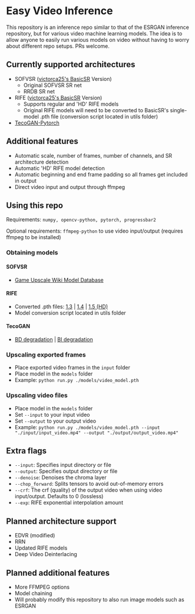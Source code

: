 # Easy Video Inference

This repository is an inference repo similar to that of the ESRGAN inference repository, but for various video machine learning models. The idea is to allow anyone to easily run various models on video without having to worry about different repo setups. PRs welcome.

## Currently supported architectures

- SOFVSR ([victorca25's BasicSR](https://github.com/victorca25/BasicSR/tree/dev2) Version)
  - Original SOFVSR SR net
  - RRDB SR net
- RIFE ([victorca25's BasicSR](https://github.com/victorca25/BasicSR/tree/dev2) Version)
  - Supports regular and 'HD' RIFE models
  - Original RIFE models will need to be converted to BasicSR's single-model .pth file (conversion script located in utils folder)
- [TecoGAN-Pytorch](https://github.com/skycrapers/TecoGAN-PyTorch)

## Additional features

- Automatic scale, number of frames, number of channels, and SR architecture detection
- Automatic 'HD' RIFE model detection
- Automatic beginning and end frame padding so all frames get included in output
- Direct video input and output through ffmpeg

## Using this repo

Requirements: `numpy, opencv-python, pytorch, progressbar2`

Optional requirements: `ffmpeg-python` to use video input/output (requires ffmpeg to be installed)

### Obtaining models

#### SOFVSR

- [Game Upscale Wiki Model Database](https://upscale.wiki/wiki/Model_Database#SOFVSR_.28.22vicGAN.22.29_Models)

#### RIFE

- Converted .pth files: [1.3](https://mega.nz/file/DhBWgRYQ#hLkR4Eiks6s3ZvwLCl4eA57J3baR0eDXjyaV9yzmTeM) | [1.4](https://u.pcloud.link/publink/show?code=XZR9gLXZWREwfp3svoRW1WNKY0H5bFxaufkk) | [1.5 (HD)](https://u.pcloud.link/publink/show?code=XZeXKLXZdqXM0uCIGvH7IFyg0sSwC7dl2y2X)
- Model conversion script located in utils folder

#### TecoGAN

- [BD degradation](https://drive.google.com/file/d/13FPxKE6q7tuRrfhTE7GB040jBeURBj58/view) | [BI degradation](https://drive.google.com/file/d/1ie1F7wJcO4mhNWK8nPX7F0LgOoPzCwEu/view)

### Upscaling exported frames

- Place exported video frames in the `input` folder
- Place model in the `models` folder
- Example: `python run.py ./models/video_model.pth`

### Upscaling video files

- Place model in the `models` folder
- Set `--input` to your input video
- Set `--output` to your output video
- Example: `python run.py ./models/video_model.pth --input "./input/input_video.mp4" --output "./output/output_video.mp4"`

## Extra flags

- `--input`: Specifies input directory or file
- `--output`: Specifies output directory or file
- `--denoise`: Denoises the chroma layer
- `--chop_forward`: Splits tensors to avoid out-of-memory errors
- `--crf`: The crf (quality) of the output video when using video input/output. Defaults to 0 (lossless)
- `--exp`: RIFE exponential interpolation amount

## Planned architecture support

- EDVR (modified)
- RRN
- Updated RIFE models
- Deep Video Deinterlacing

## Planned additional features

- More FFMPEG options
- Model chaining
- Will probably modify this repository to also run image models such as ESRGAN
